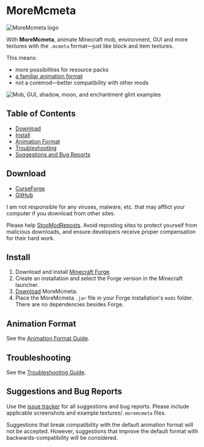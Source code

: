 # MoreMcmeta
![MoreMcmeta logo](https://github.com/soir20/MoreMcmeta/blob/main/info/img/moremcmeta-logo-black.png?raw=true)

With **MoreMcmeta**, animate Minecraft mob, environment, GUI and more textures with the `.mcmeta` format—just like block and item textures.

This means:
* more possibilities for resource packs
* [a familiar animation format](#animation-format)
* not a coremod—better compatibility with other mods

![Mob, GUI, shadow, moon, and enchantment glint examples](https://github.com/soir20/MoreMcmeta/blob/main/info/img/demo.gif?raw=true)

## Table of Contents
* [Download](#download)
* [Install](#install)
* [Animation Format](#animation-format)
* [Troubleshooting](#troubleshooting)
* [Suggestions and Bug Reports](#suggestions-and-bug-reports)

## Download
* [CurseForge](https://www.curseforge.com/minecraft/mc-mods/moremcmeta)
* [GitHub](https://github.com/soir20/MoreMcmeta/releases)

I am not responsible for any viruses, malware, etc. that may afflict your computer if you download from other sites.

Please help [StopModReposts](https://stopmodreposts.org/). Avoid reposting sites to protect yourself from malicious downloads, and ensure developers receive proper compensation for their hard work.

## Install
1. Download and install [Minecraft Forge](http://files.minecraftforge.net/).
2. Create an installation and select the Forge version in the Minecraft launcher.
3. [Download](#download) MoreMcmeta.
4. Place the MoreMcmeta `.jar` file in your Forge installation's `mods` folder. There are no dependencies besides Forge.

## Animation Format
See the [Animation Format Guide](info/guides/ANIMATION-FORMAT.md).

## Troubleshooting
See the [Troubleshooting Guide](info/guides/TROUBLESHOOTING.md).

## Suggestions and Bug Reports
Use the [issue tracker](https://github.com/soir20/MoreMcmeta/issues) for all suggestions and bug reports. Please include applicable screenshots and example textures/`.moremcmeta` files.

Suggestions that break compatibility with the default animation format will not be accepted. However, suggestions that improve the default format with backwards-compatibility will be considered.